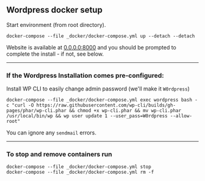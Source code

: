 ## Wordpress docker setup

Start environment (from root directory).

```
docker-compose --file _docker/docker-compose.yml up --detach --detach
```

Website is available at [0.0.0.0:8000](http://0.0.0.0:8000) and you should be prompted to complete the install - if not, see below.

---

### If the Wordpress Installation comes pre-configured:

Install WP CLI to easily change admin password (we'll make it `W0rdpress`)

```
docker-compose --file _docker/docker-compose.yml exec wordpress bash -c "curl -O https://raw.githubusercontent.com/wp-cli/builds/gh-pages/phar/wp-cli.phar && chmod +x wp-cli.phar && mv wp-cli.phar /usr/local/bin/wp && wp user update 1 --user_pass=W0rdpress --allow-root"
```

You can ignore any `sendmail` errors.

---

### To stop and remove containers run

```
docker-compose --file _docker/docker-compose.yml stop
docker-compose --file _docker/docker-compose.yml rm -f
```
